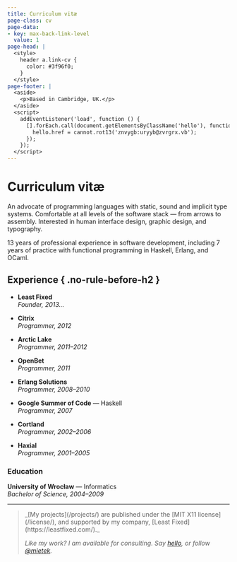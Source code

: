 ```yaml
---
title: Curriculum vitæ
page-class: cv
page-data:
- key: max-back-link-level
  value: 1
page-head: |
  <style>
    header a.link-cv {
      color: #3f96f0;
    }
  </style>
page-footer: |
  <aside>
    <p>Based in Cambridge, UK.</p>
  </aside>
  <script>
    addEventListener('load', function () {
      [].forEach.call(document.getElementsByClassName('hello'), function (hello) {
        hello.href = cannot.rot13('znvygb:uryyb@zvrgrx.vb');
      });
    });
  </script>
---
```



Curriculum vitæ
===============

An advocate of programming languages with static, sound and implicit type systems.  Comfortable at all levels of the software stack — from arrows to assembly.  Interested in human interface design, graphic design, and typography.

13 years of professional experience in software development, including 7 years of practice with functional programming in Haskell, Erlang, and OCaml.


Experience { .no-rule-before-h2 }
----------

-   **Least Fixed**\
    _Founder, 2013…_

-   **Citrix**\
    _Programmer, 2012_

-   **Arctic Lake**\
    _Programmer, 2011–2012_

-   **OpenBet**\
    _Programmer, 2011_

-   **Erlang Solutions**\
    _Programmer, 2008–2010_

-   **Google Summer of Code** — Haskell\
    _Programmer, 2007_

-   **Cortland**\
    _Programmer, 2002–2006_

-   **Haxial**\
    _Programmer, 2001–2005_


### Education

**University of Wrocław** — Informatics\
_Bachelor of Science, 2004–2009_


---

<div class="aside-like">
<a class="face mietek" href="https://mietek.io/"></a>
<blockquote>_[My projects](/projects/) are published under the [MIT X11 license](/license/), and supported by my company, [Least Fixed](https://leastfixed.com/)._

_Like my work?  I am available for consulting.  Say <a class="hello" href="">hello</a>, or follow <a href="https://twitter.com/mietek">@mietek</a>._
</blockquote>
</div>
